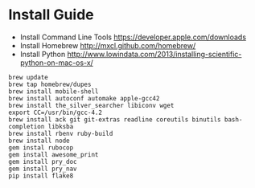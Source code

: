 # Install Guide

* Install Command Line Tools https://developer.apple.com/downloads
* Install Homebrew http://mxcl.github.com/homebrew/
* Install Python http://www.lowindata.com/2013/installing-scientific-python-on-mac-os-x/

```
brew update
brew tap homebrew/dupes
brew install mobile-shell
brew install autoconf automake apple-gcc42
brew install the_silver_searcher libiconv wget
export CC=/usr/bin/gcc-4.2
brew install ack git git-extras readline coreutils binutils bash-completion libksba
brew install rbenv ruby-build
brew install node
gem instal rubocop
gem install awesome_print
gem install pry_doc
gem install pry_nav
pip install flake8
```
